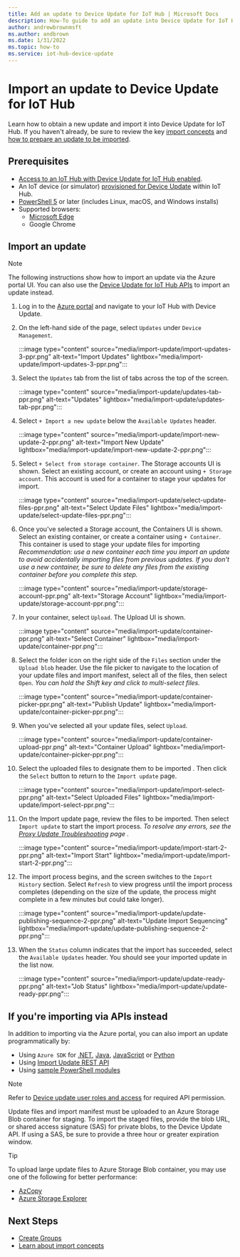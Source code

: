 ```yaml
---
title: Add an update to Device Update for IoT Hub | Microsoft Docs
description: How-To guide to add an update into Device Update for IoT Hub.
author: andrewbrownmsft
ms.author: andbrown
ms.date: 1/31/2022
ms.topic: how-to
ms.service: iot-hub-device-update
---
```


# Import an update to Device Update for IoT Hub

Learn how to obtain a new update and import it into Device Update for IoT Hub. If you haven't already, be sure to review the key [import concepts](import-concepts.md) and [how to prepare an update to be imported](create-update.md).

## Prerequisites

* [Access to an IoT Hub with Device Update for IoT Hub enabled](create-device-update-account.md).
* An IoT device (or simulator) [provisioned for Device Update](device-update-agent-provisioning.md) within IoT Hub.
* [PowerShell 5](/powershell/scripting/install/installing-powershell) or later (includes Linux, macOS, and Windows installs)
* Supported browsers:
  * [Microsoft Edge](https://www.microsoft.com/edge)
  * Google Chrome

## Import an update

> [!NOTE]
> The following instructions show how to import an update via the Azure portal UI. You can also use the [Device Update for IoT Hub APIs](#if-youre-importing-via-apis-instead) to import an update instead.

1. Log in to the [Azure portal](https://portal.azure.com) and navigate to your IoT Hub with Device Update.

2. On the left-hand side of the page, select `Updates` under `Device Management`.

   :::image type="content" source="media/import-update/import-updates-3-ppr.png" alt-text="Import Updates" lightbox="media/import-update/import-updates-3-ppr.png":::

3. Select the `Updates` tab from the list of tabs across the top of the screen.

   :::image type="content" source="media/import-update/updates-tab-ppr.png" alt-text="Updates" lightbox="media/import-update/updates-tab-ppr.png":::

4. Select `+ Import a new update` below the `Available Updates` header.

   :::image type="content" source="media/import-update/import-new-update-2-ppr.png" alt-text="Import New Update" lightbox="media/import-update/import-new-update-2-ppr.png":::

5. Select `+ Select from storage container`. The Storage accounts UI is shown. Select an existing account, or create an account using `+ Storage account`. This account is used for a container to stage your updates for import.

   :::image type="content" source="media/import-update/select-update-files-ppr.png" alt-text="Select Update Files" lightbox="media/import-update/select-update-files-ppr.png":::

6. Once you've selected a Storage account, the Containers UI is shown. Select an existing container, or create a container using `+ Container`. This container is used to stage your update files for importing _Recommendation: use a new container each time you import an update to avoid accidentally importing files from previous updates. If you don't use a new container, be sure to delete any files from the existing container before you complete this step._

   :::image type="content" source="media/import-update/storage-account-ppr.png" alt-text="Storage Account" lightbox="media/import-update/storage-account-ppr.png":::

7. In your container, select `Upload`. The Upload UI is shown.

   :::image type="content" source="media/import-update/container-ppr.png" alt-text="Select Container" lightbox="media/import-update/container-ppr.png":::

8. Select the folder icon on the right side of the `Files` section under the `Upload blob` header. Use the file picker to navigate to the location of your update files and import manifest, select all of the files, then select `Open`. _You can hold the Shift key and click to multi-select files._

   :::image type="content" source="media/import-update/container-picker-ppr.png" alt-text="Publish Update" lightbox="media/import-update/container-picker-ppr.png":::

9. When you've selected all your update files, select `Upload`.

   :::image type="content" source="media/import-update/container-upload-ppr.png" alt-text="Container Upload" lightbox="media/import-update/container-picker-ppr.png":::

10. Select the uploaded files to designate them to be imported . Then click the `Select` button to return to the `Import update` page.

       :::image type="content" source="media/import-update/import-select-ppr.png" alt-text="Select Uploaded Files" lightbox="media/import-update/import-select-ppr.png":::

11. On the Import update page, review the files to be imported. Then select `Import update` to start the import process. _To resolve any errors, see the [Proxy Update Troubleshooting](device-update-proxy-update-troubleshooting.md) page ._

       :::image type="content" source="media/import-update/import-start-2-ppr.png" alt-text="Import Start" lightbox="media/import-update/import-start-2-ppr.png":::

12. The import process begins, and the screen switches to the `Import History` section. Select `Refresh` to view progress until the import process completes (depending on the size of the update, the process might complete in a few minutes but could take longer).

       :::image type="content" source="media/import-update/update-publishing-sequence-2-ppr.png" alt-text="Update Import Sequencing" lightbox="media/import-update/update-publishing-sequence-2-ppr.png":::

13. When the `Status` column indicates that the import has succeeded, select the `Available Updates` header. You should see your imported update in the list now.

       :::image type="content" source="media/import-update/update-ready-ppr.png" alt-text="Job Status" lightbox="media/import-update/update-ready-ppr.png":::

## If you're importing via APIs instead

In addition to importing via the Azure portal, you can also import an update programmatically by:
* Using `Azure SDK` for [.NET](https://docs.microsoft.com/dotnet/api/azure.iot.deviceupdate), [Java](https://docs.microsoft.com/java/api/com.azure.iot.deviceupdate), [JavaScript](https://docs.microsoft.com/javascript/api/@azure/iot-device-update) or [Python](https://docs.microsoft.com/python/api/azure-mgmt-deviceupdate/azure.mgmt.deviceupdate)
* Using [Import Update REST API](https://docs.microsoft.com/rest/api/deviceupdate/updates/import-update)
* Using [sample PowerShell modules](https://github.com/Azure/iot-hub-device-update/tree/main/tools/AduCmdlets)

> [!NOTE]
> Refer to [Device update user roles and access](device-update-control-access.md) for required API permission.

Update files and import manifest must be uploaded to an Azure Storage Blob container for staging. To import the staged files, provide the blob URL, or shared access signature (SAS) for private blobs, to the Device Update API. If using a SAS, be sure to provide a three hour or greater expiration window.

> [!TIP]
> To upload large update files to Azure Storage Blob container, you may use one of the following for better performance:
> - [AzCopy](https://docs.microsoft.com/azure/storage/common/storage-use-azcopy-v10)
> - [Azure Storage Explorer](https://azure.microsoft.com/features/storage-explorer)

## Next Steps

* [Create Groups](create-update-group.md)
* [Learn about import concepts](import-concepts.md)
